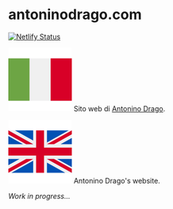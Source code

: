 # antoninodrago.com
[![Netlify Status](https://api.netlify.com/api/v1/badges/8a9a47a2-bd80-49f6-b76d-fafc440bcfb8/deploy-status)](https://app.netlify.com/sites/antoninodrago/deploys)

![IT](img/it.png) Sito web di [Antonino Drago](https://it.wikipedia.org/wiki/Antonino_Drago_(pacifista)).

![EN](img/uk.png) Antonino Drago's website.

*Work in progress...*
